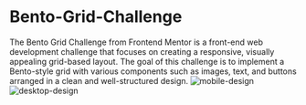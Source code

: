# Bento-Grid-Challenge
The Bento Grid Challenge from Frontend Mentor is a front-end web development challenge that focuses on creating a responsive, visually appealing grid-based layout. The goal of this challenge is to implement a Bento-style grid with various components such as images, text, and buttons arranged in a clean and well-structured design. 
![mobile-design](https://github.com/user-attachments/assets/31f86f65-65d6-4390-a32d-924c2557a0b0)
![desktop-design](https://github.com/user-attachments/assets/10bc42e7-84c1-4636-bdac-4376520286cc)
